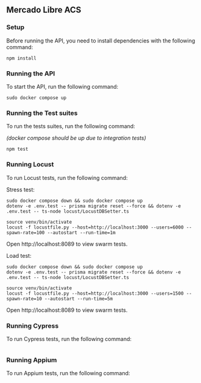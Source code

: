 ## Mercado Libre ACS

### Setup
Before running the API, you need to install dependencies with the following command:
``` 
npm install
```

### Running the API
To start the API, run the following command:
``` 
sudo docker compose up
```

### Running the Test suites
To run the tests suites, run the following command:

_(docker compose should be up due to integration tests)_
``` 
npm test
```

### Running Locust

To run Locust tests, run the following command:

Stress test:
``` 
sudo docker compose down && sudo docker compose up
dotenv -e .env.test -- prisma migrate reset --force && dotenv -e .env.test -- ts-node locust/LocustDBSetter.ts

source venv/bin/activate
locust -f locustfile.py --host=http://localhost:3000 --users=6000 --spawn-rate=100 --autostart --run-time=1m
```
Open http://localhost:8089 to view swarm tests.

Load test:
``` 
sudo docker compose down && sudo docker compose up
dotenv -e .env.test -- prisma migrate reset --force && dotenv -e .env.test -- ts-node locust/LocustDBSetter.ts

source venv/bin/activate
locust -f locustfile.py --host=http://localhost:3000 --users=1500 --spawn-rate=10 --autostart --run-time=5m
```
Open http://localhost:8089 to view swarm tests.


### Running Cypress

To run Cypress tests, run the following command:

``` 

```

### Running Appium

To run Appium tests, run the following command:

``` 

```